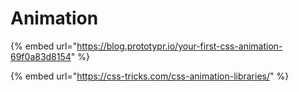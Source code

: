 # Animation

{% embed url="https://blog.prototypr.io/your-first-css-animation-69f0a83d8154" %}

{% embed url="https://css-tricks.com/css-animation-libraries/" %}



